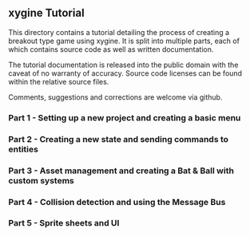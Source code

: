 xygine Tutorial
---------------

This directory contains a tutorial detailing the process of
creating a breakout type game using xygine. It is split into
multiple parts, each of which contains source code as well
as written documentation.

The tutorial documentation is released into the public domain
with the caveat of no warranty of accuracy. Source code licenses
can be found within the relative source files.

Comments, suggestions and corrections are welcome via github.

### Part 1 - Setting up a new project and creating a basic menu
### Part 2 - Creating a new state and sending commands to entities
### Part 3 - Asset management and creating a Bat & Ball with custom systems
### Part 4 - Collision detection and using the Message Bus
### Part 5 - Sprite sheets and UI
